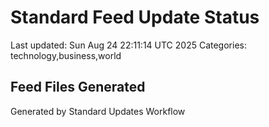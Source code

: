 # Standard Feed Update Status
Last updated: Sun Aug 24 22:11:14 UTC 2025
Categories: technology,business,world

## Feed Files Generated

Generated by Standard Updates Workflow
